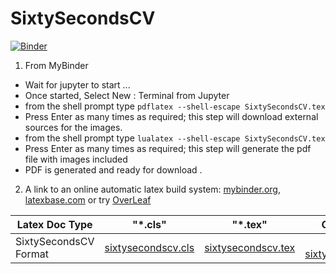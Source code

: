 # SixtySecondsCV

[![Binder](https://mybinder.org/badge_logo.svg)](https://mybinder.org/v2/gh/LaGuer/SixtySecondsCV/master)

1. From MyBinder
- Wait for jupyter to start ...
- Once started, Select New : Terminal from Jupyter
- from the shell prompt type ```pdflatex --shell-escape SixtySecondsCV.tex```
- Press Enter as many times as required; this step will download external sources for the images.
- from the shell prompt type ```lualatex --shell-escape SixtySecondsCV.tex```
- Press Enter as many times as required; this step will generate the pdf file with images included
- PDF is generated and ready for download .


2. A link to an online automatic latex build system: [mybinder.org](https://mybinder.org/v2/gh/LaGuer/SixtySecondsCV/master), [latexbase.com](https://latexbase.com) or try [OverLeaf](https://www.overleaf.com/latex/templates/sixtysecondscv/gcdrzwwvkqcr)

| Latex Doc Type                |      "*.cls"                 |        "*.tex"              |      Compile in PDF                                                                                                                                    |
| ----------------------------- |:----------------------------:|:---------------------------:|-------------------------------------------------------------------------------------------------------------------------------------------------------:|
|SixtySecondsCV Format  |[sixtysecondscv.cls](sixtysecondscv.cls)| [sixtysecondscv.tex](sixtysecondscv.tex )       |[mybinder.org sixtysecondscv.tex](https://mybinder.org/v2/gh/LaGuer/SixtySecondsCV/master)      |


